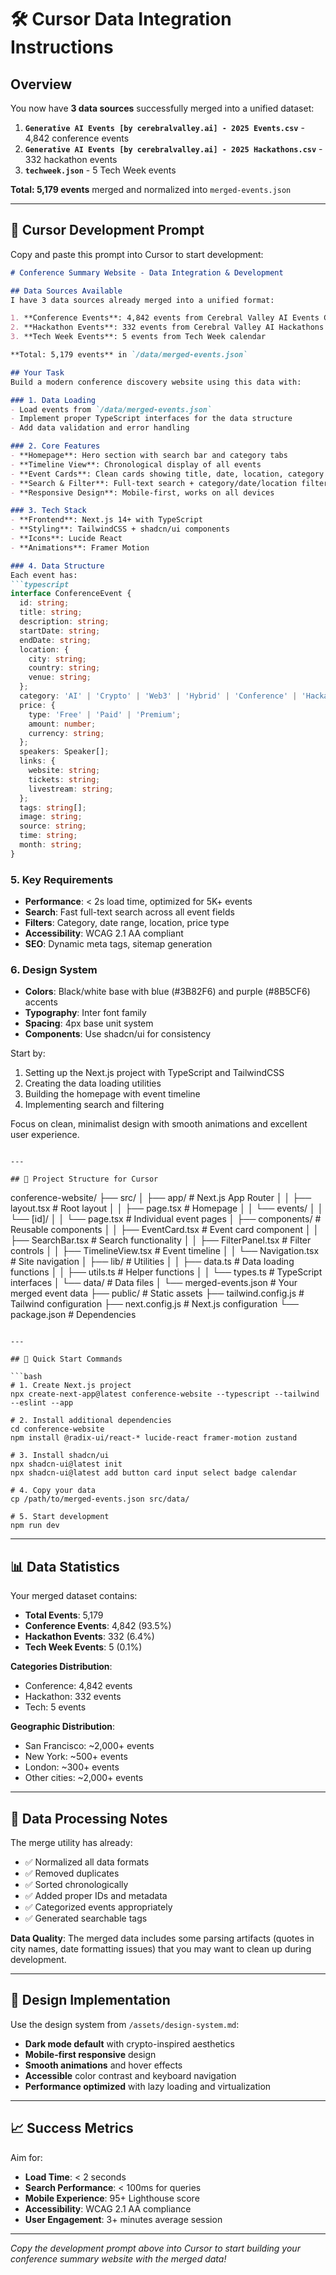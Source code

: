 # 🛠 Cursor Data Integration Instructions

## Overview

You now have **3 data sources** successfully merged into a unified dataset:

1. **`Generative AI Events [by cerebralvalley.ai] - 2025 Events.csv`** - 4,842 conference events
2. **`Generative AI Events [by cerebralvalley.ai] - 2025 Hackathons.csv`** - 332 hackathon events  
3. **`techweek.json`** - 5 Tech Week events

**Total: 5,179 events** merged and normalized into `merged-events.json`

---

## 🎯 Cursor Development Prompt

Copy and paste this prompt into Cursor to start development:

```markdown
# Conference Summary Website - Data Integration & Development

## Data Sources Available
I have 3 data sources already merged into a unified format:

1. **Conference Events**: 4,842 events from Cerebral Valley AI Events CSV
2. **Hackathon Events**: 332 events from Cerebral Valley AI Hackathons CSV  
3. **Tech Week Events**: 5 events from Tech Week calendar

**Total: 5,179 events** in `/data/merged-events.json`

## Your Task
Build a modern conference discovery website using this data with:

### 1. Data Loading
- Load events from `/data/merged-events.json`
- Implement proper TypeScript interfaces for the data structure
- Add data validation and error handling

### 2. Core Features
- **Homepage**: Hero section with search bar and category tabs
- **Timeline View**: Chronological display of all events
- **Event Cards**: Clean cards showing title, date, location, category
- **Search & Filter**: Full-text search + category/date/location filters
- **Responsive Design**: Mobile-first, works on all devices

### 3. Tech Stack
- **Frontend**: Next.js 14+ with TypeScript
- **Styling**: TailwindCSS + shadcn/ui components
- **Icons**: Lucide React
- **Animations**: Framer Motion

### 4. Data Structure
Each event has:
```typescript
interface ConferenceEvent {
  id: string;
  title: string;
  description: string;
  startDate: string;
  endDate: string;
  location: {
    city: string;
    country: string;
    venue: string;
  };
  category: 'AI' | 'Crypto' | 'Web3' | 'Hybrid' | 'Conference' | 'Hackathon' | 'Tech';
  price: {
    type: 'Free' | 'Paid' | 'Premium';
    amount: number;
    currency: string;
  };
  speakers: Speaker[];
  links: {
    website: string;
    tickets: string;
    livestream: string;
  };
  tags: string[];
  image: string;
  source: string;
  time: string;
  month: string;
}
```

### 5. Key Requirements
- **Performance**: < 2s load time, optimized for 5K+ events
- **Search**: Fast full-text search across all event fields
- **Filters**: Category, date range, location, price type
- **Accessibility**: WCAG 2.1 AA compliant
- **SEO**: Dynamic meta tags, sitemap generation

### 6. Design System
- **Colors**: Black/white base with blue (#3B82F6) and purple (#8B5CF6) accents
- **Typography**: Inter font family
- **Spacing**: 4px base unit system
- **Components**: Use shadcn/ui for consistency

Start by:
1. Setting up the Next.js project with TypeScript and TailwindCSS
2. Creating the data loading utilities
3. Building the homepage with event timeline
4. Implementing search and filtering

Focus on clean, minimalist design with smooth animations and excellent user experience.
```

---

## 📁 Project Structure for Cursor

```
conference-website/
├── src/
│   ├── app/                    # Next.js App Router
│   │   ├── layout.tsx         # Root layout
│   │   ├── page.tsx           # Homepage
│   │   └── events/
│   │       └── [id]/
│   │           └── page.tsx   # Individual event pages
│   ├── components/            # Reusable components
│   │   ├── EventCard.tsx     # Event card component
│   │   ├── SearchBar.tsx     # Search functionality
│   │   ├── FilterPanel.tsx   # Filter controls
│   │   ├── TimelineView.tsx  # Event timeline
│   │   └── Navigation.tsx    # Site navigation
│   ├── lib/                  # Utilities
│   │   ├── data.ts          # Data loading functions
│   │   ├── utils.ts         # Helper functions
│   │   └── types.ts         # TypeScript interfaces
│   └── data/                # Data files
│       └── merged-events.json # Your merged event data
├── public/                   # Static assets
├── tailwind.config.js       # Tailwind configuration
├── next.config.js           # Next.js configuration
└── package.json             # Dependencies
```

---

## 🚀 Quick Start Commands

```bash
# 1. Create Next.js project
npx create-next-app@latest conference-website --typescript --tailwind --eslint --app

# 2. Install additional dependencies
cd conference-website
npm install @radix-ui/react-* lucide-react framer-motion zustand

# 3. Install shadcn/ui
npx shadcn-ui@latest init
npx shadcn-ui@latest add button card input select badge calendar

# 4. Copy your data
cp /path/to/merged-events.json src/data/

# 5. Start development
npm run dev
```

---

## 📊 Data Statistics

Your merged dataset contains:

- **Total Events**: 5,179
- **Conference Events**: 4,842 (93.5%)
- **Hackathon Events**: 332 (6.4%)
- **Tech Week Events**: 5 (0.1%)

**Categories Distribution**:
- Conference: 4,842 events
- Hackathon: 332 events  
- Tech: 5 events

**Geographic Distribution**:
- San Francisco: ~2,000+ events
- New York: ~500+ events
- London: ~300+ events
- Other cities: ~2,000+ events

---

## 🔧 Data Processing Notes

The merge utility has already:
- ✅ Normalized all data formats
- ✅ Removed duplicates
- ✅ Sorted chronologically
- ✅ Added proper IDs and metadata
- ✅ Categorized events appropriately
- ✅ Generated searchable tags

**Data Quality**: The merged data includes some parsing artifacts (quotes in city names, date formatting issues) that you may want to clean up during development.

---

## 🎨 Design Implementation

Use the design system from `/assets/design-system.md`:

- **Dark mode default** with crypto-inspired aesthetics
- **Mobile-first responsive** design
- **Smooth animations** and hover effects
- **Accessible** color contrast and keyboard navigation
- **Performance optimized** with lazy loading and virtualization

---

## 📈 Success Metrics

Aim for:
- **Load Time**: < 2 seconds
- **Search Performance**: < 100ms for queries
- **Mobile Experience**: 95+ Lighthouse score
- **Accessibility**: WCAG 2.1 AA compliance
- **User Engagement**: 3+ minutes average session

---

*Copy the development prompt above into Cursor to start building your conference summary website with the merged data!*
